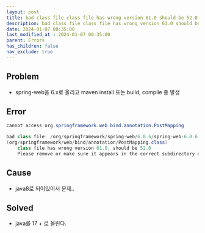 ```yaml
---
layout: post
title: bad class file class file has wrong version 61.0 should be 52.0
description: bad class file class file has wrong version 61.0 should be 52.0
date: 2024-01-07 00:35:00
last_modified_at : 2024-01-07 00:35:00
parent: Errors
has_children: false
nav_exclude: true
---
```


## Problem

- spring-web을 6.x로 올리고 maven install 또는 build, compile 중 발생

## Error

```java
cannot access org.springframework.web.bind.annotation.PostMapping

bad class file: /org/springframework/spring-web/6.0.6/spring-web-6.0.6.jar
(org/springframework/web/bind/annotation/PostMapping.class)
    class file has wrong version 61.0, should be 52.0
    Please remove or make sure it appears in the correct subdirectory of the classpath.
```

## Cause

- java8로 되어있어서 문제..

## Solved

- java를 17 + 로 올린다.